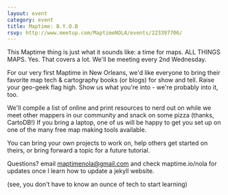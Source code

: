 ```yaml
---
layout: event
category: event
title: Maptime: B.Y.O.B
rsvp: http://www.meetup.com/MaptimeNOLA/events/223397706/
---
```

This Maptime thing is just what it sounds like: a time for maps. ALL THINGS MAPS. Yes. That covers a lot. We'll be meeting every 2nd Wednesday. 

For our very first Maptime in New Orleans, we'd like everyone to bring their favorite map tech & cartography books (or blogs) for show and tell. Raise your geo-geek flag high. Show us what you're into - we're probably into it, too.

We'll compile a list of online and print resources to nerd out on while we meet other mappers in our community and snack on some pizza (thanks, CartoDB!) If you bring a laptop, one of us will be happy to get you set up on one of the many free map making tools available.

You can bring your own projects to work on, help others get started on theirs, or bring forward a topic for a future tutorial. 

Questions? email maptimenola@gmail.com and check maptime.io/nola for updates once I learn how to update a jekyll website.   

(see, you don't have to know an ounce of tech to start learning)
